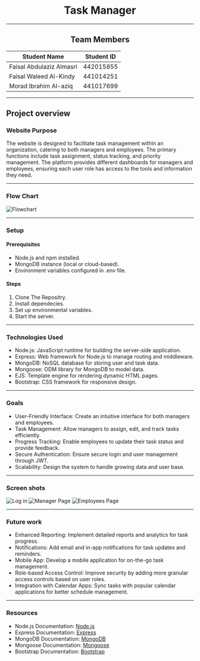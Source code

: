 <div align="center">

  # Task Manager
  
</div>

---

<div align="center">

  ## Team Members
  | Student Name  | Student ID |
  | ------------- | ------------- |
  | Faisal Abdulaziz Almasri | 442015855  |
  | Faisal Waleed Al-Kindy  | 441014251  |
  | Morad Ibrahim Al-aziq  | 441017699  |
  
</div>

---

## Project overview

### Website Purpose
The website is designed to facilitate task management within an organization, 
catering to both managers and employees. The primary functions include task assignment, status tracking, and priority management.
The platform provides different dashboards for managers and employees, ensuring each user role has access to the tools and information they need.

---

### Flow Chart
![Flowchart](images/faisal-enter-the-path)

---

### Setup
#### Prerequisites
- Node.js and npm installed.
- MongoDB instance (local or cloud-based).
- Environment variables configured in .env file.

#### Steps
1. Clone The Repositry.
2. Install dependecies.
3. Set up environmental variables.
4. Start the server.

---

### Technologies Used
- Node.js: JavaScript runtime for building the server-side application.
- Express: Web framework for Node.js to manage routing and middleware.
- MongoDB: NoSQL database for storing user and task data.
- Mongoose: ODM library for MongoDB to model data.
- EJS: Template engine for rendering dynamic HTML pages.
- Bootstrap: CSS framework for responsive design.

---

### Goals
- User-Friendly Interface: Create an intuitive interface for both managers and employees.
- Task Management: Allow managers to assign, edit, and track tasks efficiently.
- Progress Tracking: Enable employees to update their task status and provide feedback.
- Secure Authentication: Ensure secure login and user management through JWT.
- Scalability: Design the system to handle growing data and user base.

---

### Screen shots
![Log in](images/the-path)
![Manager Page](images/the-path)
![Employees Page](images/the-path)

---

### Future work
- Enhanced Reporting: Implement detailed reports and analytics for task progress.
- Notifications: Add email and in-app notifications for task updates and reminders.
- Mobile App: Develop a mobile application for on-the-go task management.
- Role-based Access Control: Improve security by adding more granular access controls based on user roles.
- Integration with Calendar Apps: Sync tasks with popular calendar applications for better schedule management.

---

### Resources
- Node.js Documentation: [Node.js](https://nodejs.org/)
- Express Documentation: [Express](https://expressjs.com/)
- MongoDB Documentation: [MongoDB](https://docs.mongodb.com/)
- Mongoose Documentation: [Mongoose](https://mongoosejs.com/docs/)
- Bootstrap Documentation: [Bootstrap](https://getbootstrap.com/docs/)





